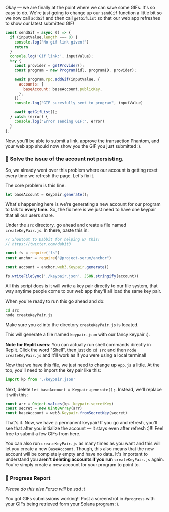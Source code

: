 Okay — we are finally at the point where we can save some GIFs. It's so easy to do. We're just going to change up our `sendGif` function a little bit so we now call `addGif` and then call `getGifList` so that our web app refreshes to show our latest submitted GIF!

```javascript
const sendGif = async () => {
  if (inputValue.length === 0) {
    console.log("No gif link given!")
    return
  }
  console.log('Gif link:', inputValue);
  try {
    const provider = getProvider();
    const program = new Program(idl, programID, provider);

    await program.rpc.addGif(inputValue, {
      accounts: {
        baseAccount: baseAccount.publicKey,
      },
    });
    console.log("GIF sucesfully sent to program", inputValue)

    await getGifList();
  } catch (error) {
    console.log("Error sending GIF:", error)
  }
};
```

Now, you'll be able to submit a link, approve the transaction Phantom, and your web app should now show you the GIF you just submitted :).

**<insert video showing sendGif in action>**

### 🙈 Solve the issue of the account not persisting.

So, we already went over this problem where our account is getting reset every time we refresh the page. Let's fix it.

The core problem is this line:

```javascript
let baseAccount = Keypair.generate();
```

What's happening here is we're generating a new account for our program to talk to **every time.** So, the fix here is we just need to have one keypair that all our users share.

Under the `src` directory, go ahead and create a file named `createKeyPair.js`. In there, paste this in:

```javascript
// Shoutout to Dabbit for helping w/ this!
// https://twitter.com/dabit3

const fs = require('fs')
const anchor = require("@project-serum/anchor")

const account = anchor.web3.Keypair.generate()

fs.writeFileSync('./keypair.json', JSON.stringify(account))
```

All this script does is it will write a key pair directly to our file system, that way anytime people come to our web app they'll all load the same key pair.

When you're ready to run this go ahead and do:

```bash
cd src
node createKeyPair.js
```

Make sure you `cd` into the directory `createKeyPair.js` is located.

This will generate a file named `keypair.json` with our fancy keypair :).

**Note for Replit users**: You can actually run shell commands directly in Replit. Click the word "Shell", then just do `cd src` and then `node createKeyPair.js` and it'll work as if you were using a local terminal!

Now that we have this file, we just need to change up `App.js` a little. At the top, you'll need to import the key pair like this:

```javascript
import kp from './keypair.json'
```

Next, delete `let baseAccount = Keypair.generate();`. Instead, we'll replace it with this:

```javascript
const arr = Object.values(kp._keypair.secretKey)
const secret = new Uint8Array(arr)
const baseAccount = web3.Keypair.fromSecretKey(secret)
```

That's it. Now, we have a permanent keypair! If you go and refresh, you'll see that after you initialize the account — it stays even after refresh :)!!! Feel free to submit a few GIFs from here.

You can also run `createKeyPair.js` as many times as you want and this will let you create a new `BaseAccount`. Though, this also means that the new account will be completely empty and have no data. It's important to understand you **aren't deleting accounts if you run** `createKeyPair.js` again. You're simply create a new account for your program to point to.

### 🚨 Progress Report

*Please do this else Farza will be sad :(*

You got GIFs submissions working!! Post a screenshot in `#progress` with your GIFs being retrieved form your Solana program :).